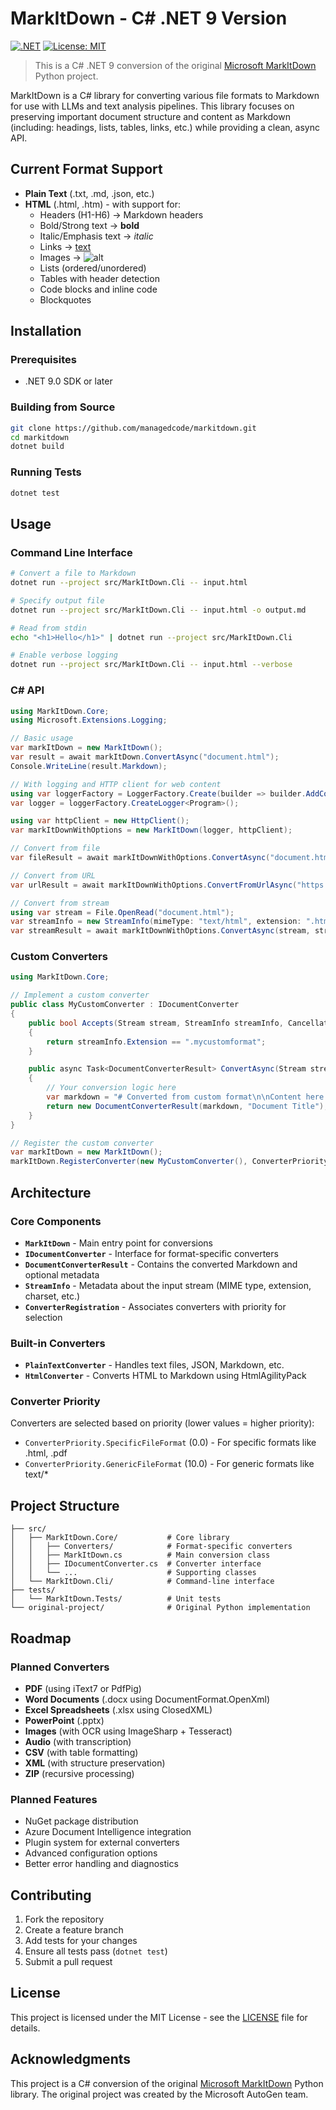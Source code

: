 # MarkItDown - C# .NET 9 Version

[![.NET](https://img.shields.io/badge/.NET-9.0-blue)](https://dotnet.microsoft.com/download/dotnet/9.0)
[![License: MIT](https://img.shields.io/badge/License-MIT-yellow.svg)](https://opensource.org/licenses/MIT)

> This is a C# .NET 9 conversion of the original [Microsoft MarkItDown](https://github.com/microsoft/markitdown) Python project.

MarkItDown is a C# library for converting various file formats to Markdown for use with LLMs and text analysis pipelines. This library focuses on preserving important document structure and content as Markdown (including: headings, lists, tables, links, etc.) while providing a clean, async API.

## Current Format Support

- **Plain Text** (.txt, .md, .json, etc.)
- **HTML** (.html, .htm) - with support for:
  - Headers (H1-H6) → Markdown headers
  - Bold/Strong text → **bold**
  - Italic/Emphasis text → *italic*
  - Links → [text](url)
  - Images → ![alt](src)
  - Lists (ordered/unordered)
  - Tables with header detection
  - Code blocks and inline code
  - Blockquotes

## Installation

### Prerequisites
- .NET 9.0 SDK or later

### Building from Source
```bash
git clone https://github.com/managedcode/markitdown.git
cd markitdown
dotnet build
```

### Running Tests
```bash
dotnet test
```

## Usage

### Command Line Interface

```bash
# Convert a file to Markdown
dotnet run --project src/MarkItDown.Cli -- input.html

# Specify output file
dotnet run --project src/MarkItDown.Cli -- input.html -o output.md

# Read from stdin
echo "<h1>Hello</h1>" | dotnet run --project src/MarkItDown.Cli

# Enable verbose logging
dotnet run --project src/MarkItDown.Cli -- input.html --verbose
```

### C# API

```csharp
using MarkItDown.Core;
using Microsoft.Extensions.Logging;

// Basic usage
var markItDown = new MarkItDown();
var result = await markItDown.ConvertAsync("document.html");
Console.WriteLine(result.Markdown);

// With logging and HTTP client for web content
using var loggerFactory = LoggerFactory.Create(builder => builder.AddConsole());
var logger = loggerFactory.CreateLogger<Program>();

using var httpClient = new HttpClient();
var markItDownWithOptions = new MarkItDown(logger, httpClient);

// Convert from file
var fileResult = await markItDownWithOptions.ConvertAsync("document.html");

// Convert from URL
var urlResult = await markItDownWithOptions.ConvertFromUrlAsync("https://example.com");

// Convert from stream
using var stream = File.OpenRead("document.html");
var streamInfo = new StreamInfo(mimeType: "text/html", extension: ".html");
var streamResult = await markItDownWithOptions.ConvertAsync(stream, streamInfo);
```

### Custom Converters

```csharp
using MarkItDown.Core;

// Implement a custom converter
public class MyCustomConverter : IDocumentConverter
{
    public bool Accepts(Stream stream, StreamInfo streamInfo, CancellationToken cancellationToken = default)
    {
        return streamInfo.Extension == ".mycustomformat";
    }

    public async Task<DocumentConverterResult> ConvertAsync(Stream stream, StreamInfo streamInfo, CancellationToken cancellationToken = default)
    {
        // Your conversion logic here
        var markdown = "# Converted from custom format\n\nContent here...";
        return new DocumentConverterResult(markdown, "Document Title");
    }
}

// Register the custom converter
var markItDown = new MarkItDown();
markItDown.RegisterConverter(new MyCustomConverter(), ConverterPriority.SpecificFileFormat);
```

## Architecture

### Core Components

- **`MarkItDown`** - Main entry point for conversions
- **`IDocumentConverter`** - Interface for format-specific converters
- **`DocumentConverterResult`** - Contains the converted Markdown and optional metadata
- **`StreamInfo`** - Metadata about the input stream (MIME type, extension, charset, etc.)
- **`ConverterRegistration`** - Associates converters with priority for selection

### Built-in Converters

- **`PlainTextConverter`** - Handles text files, JSON, Markdown, etc.
- **`HtmlConverter`** - Converts HTML to Markdown using HtmlAgilityPack

### Converter Priority

Converters are selected based on priority (lower values = higher priority):
- `ConverterPriority.SpecificFileFormat` (0.0) - For specific formats like .html, .pdf
- `ConverterPriority.GenericFileFormat` (10.0) - For generic formats like text/*

## Project Structure

```
├── src/
│   ├── MarkItDown.Core/           # Core library
│   │   ├── Converters/            # Format-specific converters
│   │   ├── MarkItDown.cs          # Main conversion class
│   │   ├── IDocumentConverter.cs  # Converter interface
│   │   └── ...                    # Supporting classes
│   └── MarkItDown.Cli/            # Command-line interface
├── tests/
│   └── MarkItDown.Tests/          # Unit tests
└── original-project/              # Original Python implementation
```

## Roadmap

### Planned Converters
- **PDF** (using iText7 or PdfPig)
- **Word Documents** (.docx using DocumentFormat.OpenXml)
- **Excel Spreadsheets** (.xlsx using ClosedXML)
- **PowerPoint** (.pptx)
- **Images** (with OCR using ImageSharp + Tesseract)
- **Audio** (with transcription)
- **CSV** (with table formatting)
- **XML** (with structure preservation)
- **ZIP** (recursive processing)

### Planned Features
- NuGet package distribution
- Azure Document Intelligence integration
- Plugin system for external converters
- Advanced configuration options
- Better error handling and diagnostics

## Contributing

1. Fork the repository
2. Create a feature branch
3. Add tests for your changes
4. Ensure all tests pass (`dotnet test`)
5. Submit a pull request

## License

This project is licensed under the MIT License - see the [LICENSE](LICENSE) file for details.

## Acknowledgments

This project is a C# conversion of the original [Microsoft MarkItDown](https://github.com/microsoft/markitdown) Python library. The original project was created by the Microsoft AutoGen team.
